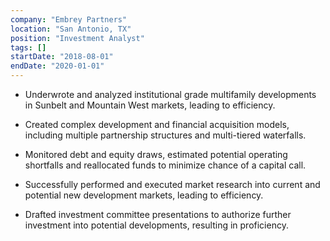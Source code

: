 ```yaml
---
company: "Embrey Partners"
location: "San Antonio, TX"
position: "Investment Analyst"
tags: []
startDate: "2018-08-01"
endDate: "2020-01-01"
---
```


* Underwrote and analyzed institutional grade multifamily developments in Sunbelt and Mountain West markets, leading to efficiency.</p>

* Created complex development and financial acquisition models, including multiple partnership structures and multi-tiered waterfalls.</p>

* Monitored debt and equity draws, estimated potential operating shortfalls and reallocated funds to minimize chance of a capital call. </p>

* Successfully performed and executed market research into current and potential new development markets, leading to efficiency.</p>

* Drafted investment committee presentations to authorize further investment into potential developments, resulting in proficiency.</p>